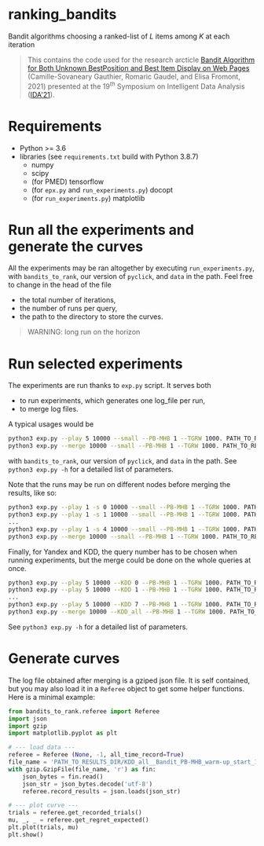 # ranking_bandits
Bandit algorithms choosing a ranked-list of $L$ items among $K$ at each iteration

> This contains the code used for the research arcticle [Bandit Algorithm for Both Unknown BestPosition and Best Item Display on Web Pages]() (Camille-Sovaneary Gauthier, Romaric Gaudel, and Elisa Fromont, 2021) presented at the 19$^{th}$ Symposium on Intelligent Data Analysis ([IDA'21](https://ida2021.org/)).

# Requirements

* Python >= 3.6
* libraries (see `requirements.txt` build with Python 3.8.7)
    * numpy
    * scipy
    * (for PMED) tensorflow 
    * (for `epx.py` and `run_experiments.py`) docopt
    * (for `run_experiments.py`) matplotlib

# Run all the experiments and generate the curves

All the experiments may be ran altogether by executing `run_experiments.py`, with `bandits_to_rank`, our version of `pyclick`, and `data` in the path. Feel free to change in the head of the file

* the total number of iterations,
* the number of runs per query,
* the path to the directory to store the curves.

> WARNING: long run on the horizon


# Run selected experiments

The experiments are run thanks to `exp.py` script. It serves both

* to run experiments, which generates one log_file per run,
* to merge log files.

A typical usages would be
```bash
python3 exp.py --play 5 10000 --small --PB-MHB 1 --TGRW 1000. PATH_TO_RESULTS_DIR
python3 exp.py --merge 10000 --small --PB-MHB 1 --TGRW 1000. PATH_TO_RESULTS_DIR
``` 
with `bandits_to_rank`, our version of `pyclick`, and `data` in the path. See `python3 exp.py -h` for a detailed list of parameters.

Note that the runs may be run on different nodes before merging the results, like so:
```bash
python3 exp.py --play 1 -s 0 10000 --small --PB-MHB 1 --TGRW 1000. PATH_TO_RESULTS_DIR
python3 exp.py --play 1 -s 1 10000 --small --PB-MHB 1 --TGRW 1000. PATH_TO_RESULTS_DIR
...
python3 exp.py --play 1 -s 4 10000 --small --PB-MHB 1 --TGRW 1000. PATH_TO_RESULTS_DIR
python3 exp.py --merge 10000 --small --PB-MHB 1 --TGRW 1000. PATH_TO_RESULTS_DIR
``` 

Finally, for Yandex and KDD, the query number has to be chosen when running experiments, but the merge could be done on the whole queries at once.
```bash
python3 exp.py --play 5 10000 --KDD 0 --PB-MHB 1 --TGRW 1000. PATH_TO_RESULTS_DIR
python3 exp.py --play 5 10000 --KDD 1 --PB-MHB 1 --TGRW 1000. PATH_TO_RESULTS_DIR
...
python3 exp.py --play 5 10000 --KDD 7 --PB-MHB 1 --TGRW 1000. PATH_TO_RESULTS_DIR
python3 exp.py --merge 10000 --KDD_all --PB-MHB 1 --TGRW 1000. PATH_TO_RESULTS_DIR
``` 

See `python3 exp.py -h` for a detailed list of parameters.


# Generate curves
The log file obtained after merging is a gziped json file. It is self contained, but you may also load it in a `Referee` object to get some helper functions. Here is a minimal example:

```Python
from bandits_to_rank.referee import Referee
import json
import gzip
import matplotlib.pyplot as plt

# --- load data ---
referee = Referee (None, -1, all_time_record=True)
file_name = 'PATH_TO_RESULTS_DIR/KDD_all__Bandit_PB-MHB_warm-up_start_1_step_TGRW_1000.0_c_vari_sigma_proposal__games_10000_nb_trials_1000_record_length_160_games.gz'
with gzip.GzipFile(file_name, 'r') as fin:
    json_bytes = fin.read()
    json_str = json_bytes.decode('utf-8')
    referee.record_results = json.loads(json_str)  

# --- plot curve ---
trials = referee.get_recorded_trials()
mu, _, _ = referee.get_regret_expected()
plt.plot(trials, mu)
plt.show()
``` 

